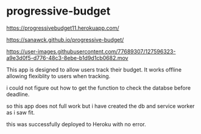 # progressive-budget

https://progressivebudget11.herokuapp.com/

https://sanawck.github.io/progressive-budget/


https://user-images.githubusercontent.com/77689307/127596323-a9e3d0f5-d776-48c3-8ebe-b1d9d1cb0682.mov


This app is designed to allow users track their budget. It works offline allowing flexiblity to users when tracking.

i could not figure out how to get the function to check the databse before deadline.

so this app does not full work but i have created the db and service worker as i saw fit.

this was successfully deployed to Heroku with no error.
